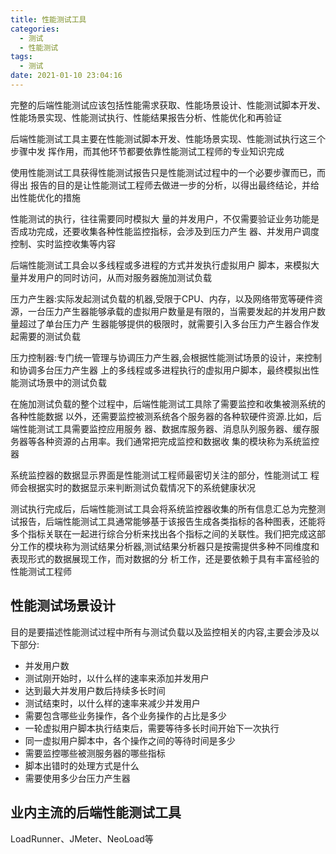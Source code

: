 ```yaml
---
title: 性能测试工具
categories:
  - 测试
  - 性能测试
tags:
  - 测试
date: 2021-01-10 23:04:16
---
```


完整的后端性能测试应该包括性能需求获取、性能场景设计、性能测试脚本开发、性能场景实现、性能测试执行、性能结果报告分析、性能优化和再验证

后端性能测试工具主要在性能测试脚本开发、性能场景实现、性能测试执行这三个步骤中发 挥作用，而其他环节都要依靠性能测试工程师的专业知识完成

使用性能测试工具获得性能测试报告只是性能测试过程中的一个必要步骤而已，而得出 报告的目的是让性能测试工程师去做进一步的分析，以得出最终结论，并给出性能优化的措施

性能测试的执行，往往需要同时模拟大 量的并发用户，不仅需要验证业务功能是否成功完成，还要收集各种性能监控指标，会涉及到压力产生 器、并发用户调度控制、实时监控收集等内容

后端性能测试工具会以多线程或多进程的方式并发执行虚拟用户 脚本，来模拟大量并发用户的同时访问，从而对服务器施加测试负载

压力产生器:实际发起测试负载的机器,受限于CPU、内存，以及网络带宽等硬件资源，一台压力产生器能够承载的虚拟用户数量是有限的，当需要发起的并发用户数量超过了单台压力产 生器能够提供的极限时，就需要引入多台压力产生器合作发起需要的测试负载

压力控制器:专门统一管理与协调压力产生器,会根据性能测试场景的设计，来控制和协调多台压力产生器 上的多线程或多进程执行的虚拟用户脚本，最终模拟出性能测试场景中的测试负载
<!--more-->

在施加测试负载的整个过程中，后端性能测试工具除了需要监控和收集被测系统的各种性能数据 以外，还需要监控被测系统各个服务器的各种软硬件资源.比如，后端性能测试工具需要监控应用服务 器、数据库服务器、消息队列服务器、缓存服务器等各种资源的占用率。我们通常把完成监控和数据收 集的模块称为系统监控器

系统监控器的数据显示界面是性能测试工程师最密切关注的部分，性能测试工 程师会根据实时的数据显示来判断测试负载情况下的系统健康状况

测试执行完成后，后端性能测试工具会将系统监控器收集的所有信息汇总为完整测试报告，后端性能测试工具通常能够基于该报告生成各类指标的各种图表，还能将多个指标关联在一起进行综合分析来找出各个指标之间的关联性。我们把完成这部分工作的模块称为测试结果分析器,测试结果分析器只是按需提供多种不同维度和表现形式的数据展现工作，而对数据的分 析工作，还是要依赖于具有丰富经验的性能测试工程师

## 性能测试场景设计

目的是要描述性能测试过程中所有与测试负载以及监控相关的内容,主要会涉及以下部分:

- 并发用户数
- 测试刚开始时，以什么样的速率来添加并发用户
- 达到最大并发用户数后持续多长时间
- 测试结束时，以什么样的速率来减少并发用户
- 需要包含哪些业务操作，各个业务操作的占比是多少
- 一轮虚拟用户脚本执行结束后，需要等待多长时间开始下一次执行
- 同一虚拟用户脚本中，各个操作之间的等待时间是多少
- 需要监控哪些被测服务器的哪些指标
- 脚本出错时的处理方式是什么
- 需要使用多少台压力产生器

## 业内主流的后端性能测试工具

LoadRunner、JMeter、NeoLoad等
